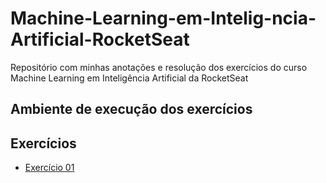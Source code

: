 # Machine-Learning-em-Intelig-ncia-Artificial-RocketSeat
Repositório com minhas anotações e resolução dos exercícios do curso Machine Learning em Inteligência Artificial da RocketSeat

## Ambiente de execução dos exercícios


## Exercícios
 - [Exercício 01](https://github.com/Tiago-Alves-Pereira/Machine-Learning-em-Intelig-ncia-Artificial-RocketSeat/blob/master/Desafio01.md)
